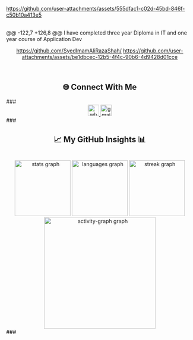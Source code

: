 

https://github.com/user-attachments/assets/555dfac1-c02d-45bd-846f-c50b10a413e5





<br clear="both">
@@ -122,7 +126,8 @@ I have completed three year Diploma in IT and one year course of Application Dev
<div align="center">

https://github.com/SyedImamAliRazaShah/
https://github.com/user-attachments/assets/be1dbcec-12b5-4f4c-90b6-4d9428d01cce



</div>
<br clear="both">
<h2 align="center">🌐 Connect With Me</h2>
###
<br clear="both">
<div align="center">
  
  </a>
<!--   <a href="https://wa.me/923032006225" target="_blank"> -->
<a href="https://whatsapp.com/channel/0029VaCr8pqDZ4LZ1Fo46N1d" target="_blank">
    <img src="https://img.shields.io/static/v1?message=Whatsapp&logo=whatsapp&label=&color=25D366&logoColor=white&labelColor=&style=flat" height="30" alt="whatsapp logo"  />
  </a>
  <a href="mailto:sayedalirazashah985@gmail.com" target="_blank">
    <img src="https://img.shields.io/static/v1?message=Gmail&logo=gmail&label=&color=D14836&logoColor=white&labelColor=&style=flat" height="30" alt="gmail logo"  />
  </a>
 
</div>
###
<br clear="both">
<h2 align="center"> 📈 My GitHub Insights 📊</h2>
<br clear="both">
<div align="center">
  <img src="https://github-readme-stats.vercel.app/api?username=SyedImamAliRazaShah&hide_title=false&hide_rank=false&show_icons=true&include_all_commits=true&count_private=true&disable_animations=false&theme=discord_old_blurple&locale=en&hide_border=true&order=1" height="150" alt="stats graph"  />
  <img src="https://github-readme-stats.vercel.app/api/top-langs?username=SyedImamAliRazaShah&locale=en&hide_title=false&layout=compact&card_width=320&langs_count=12&theme=discord_old_blurple&hide_border=true&order=2" height="150" alt="languages graph"  />
  <img src="https://streak-stats.demolab.com?user=SyedImamAliRazaShah&locale=en&mode=daily&theme=discord_old_blurple&hide_border=true&border_radius=5&order=3&card_width=800" height="150" alt="streak graph"  />
  <img src="https://github-readme-activity-graph.vercel.app/graph?username=SyedImamAliRazaShah&radius=16&theme=react&area=true&hide_border=true&order=5" height="300" alt="activity-graph graph"  />
</div>
###
<!-- 
<div align="center">
  <img src="https://github-readme-stats.vercel.app/api?username=SyedImamAliRazaShah&hide_title=false&hide_rank=false&show_icons=true&include_all_commits=true&count_private=true&disable_animations=false&theme=vue&locale=en&hide_border=false" height="150" alt="stats graph"  />
 <img src="https://github-readme-stats.vercel.app/api/top-langs?username=SyedImamAliRazaShah&locale=en&hide_title=false&layout=compact&card_width=320&langs_count=10&theme=vue&hide_border=false" height="150" alt="languages graph"  />
  <img src="https://streak-stats.demolab.com?user=SyedImamAliRazaShah&locale=en&mode=daily&theme=vue&hide_border=false&border_radius=5&card_width=600" height="200" alt="streak graph"  />
</div> -->
